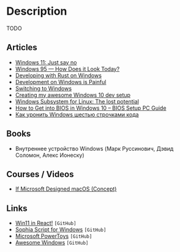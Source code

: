 # Description

TODO


## Articles

- [Windows 11: Just say no](https://www.computerworld.com/article/3633630/windows-11-just-say-no.html)
- [Windows 95 — How Does it Look Today?](https://dmitryelj.medium.com/windows-95-how-does-it-look-today-feda837922d9)
- [Developing with Rust on Windows](https://docs.microsoft.com/en-us/windows/dev-environment/rust/)
- [Development on Windows is Painful](https://christine.website/blog/windows-pain-2021-03-03)
- [Switching to Windows](http://ignorethecode.net/blog/2021/02/02/switching_to_windows/)
- [Creating my awesome Windows 10 dev setup](https://chimerical.ca/posts/creating-my-awesome-windows-10-dev-setup)
- [Windows Subsystem for Linux: The lost potential](https://jmmv.dev/2020/11/wsl-lost-potential.html)
- [How to Get into BIOS in Windows 10 – BIOS Setup PC Guide](https://www.freecodecamp.org/news/how-to-get-into-bios-in-windows-10-bios-setup-pc-guide/)
- [Как уронить Windows шестью строчками кода](https://habr.com/ru/post/179543/)


## Books

- Внутреннее устройство Windows (Марк Руссинович, Дэвид Соломон, Алекс Ионеску)


## Courses / Videos

- [If Microsoft Designed macOS (Concept)](https://youtu.be/OtwHJwP-juo)


## Links

- [Win11 in React!](https://github.com/blueedgetechno/win11React) `[GitHub]`
- [Sophia Script for Windows](https://github.com/farag2/Sophia-Script-for-Windows) `[GitHub]`
- [Microsoft PowerToys](https://github.com/microsoft/PowerToys) `[GitHub]`
- [Awesome Windows](https://github.com/Awesome-Windows/Awesome) `[GitHub]`
